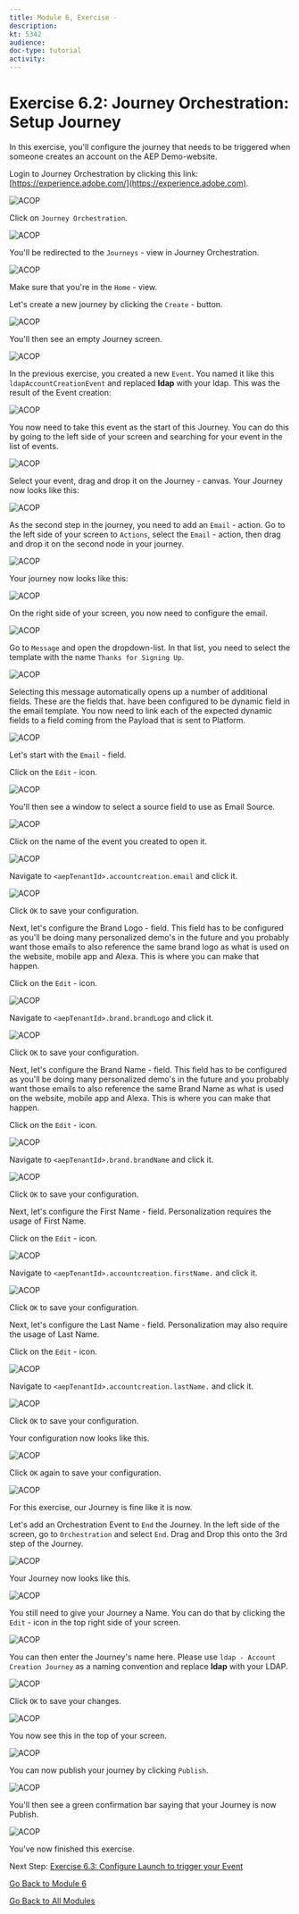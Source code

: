 ```yaml
---
title: Module 6, Exercise - 
description: 
kt: 5342
audience: 
doc-type: tutorial
activity: 
---
```


# Exercise 6.2: Journey Orchestration: Setup Journey

In this exercise, you'll configure the journey that needs to be triggered when someone creates an account on the AEP Demo-website.

Login to Journey Orchestration by clicking this link: [https://experience.adobe.com/](https://experience.adobe.com).

![ACOP](./images/acophome.png)

Click on ``Journey Orchestration``.

![ACOP](./images/acoptrig.png)

You'll be redirected to the ``Journeys`` - view in Journey Orchestration.

![ACOP](./images/acoptriglp.png)

Make sure that you're in the ``Home`` - view.

Let's create a new journey by clicking the ``Create`` - button.

![ACOP](./images/create.png)

You'll then see an empty Journey screen.

![ACOP](./images/journeyempty.png)

In the previous exercise, you created a new ``Event``. You named it like this ``ldapAccountCreationEvent`` and replaced **ldap** with your ldap. This was the result of the Event creation:

![ACOP](./images/eventdone.png)

You now need to take this event as the start of this Journey. You can do this by going to the left side of your screen and searching for your event in the list of events.

![ACOP](./images/eventlist.png)

Select your event, drag and drop it on the Journey - canvas. Your Journey now looks like this:

![ACOP](./images/journeyevent.png)

As the second step in the journey, you need to add an ``Email`` - action. Go to the left side of your screen to ``Actions``, select the ``Email`` - action, then drag and drop it on the second node in your journey.

![ACOP](./images/journeyactions.png)

Your journey now looks like this:

![ACOP](./images/journeyemailaction.png)

On the right side of your screen, you now need to configure the email.

![ACOP](./images/emptymsg.png)

Go to ``Message`` and open the dropdown-list. In that list, you need to select the template with the name ``Thanks for Signing Up``.

![ACOP](./images/emailmsglist.png)

Selecting this message automatically opens up a number of additional fields. These are the fields that. have been configured to be dynamic field in the email template. You now need to link each of the expected dynamic fields to a field coming from the Payload that is sent to Platform.

![ACOP](./images/emailpersdata.png)

Let's start with the ``Email`` - field.

Click on the ``Edit`` - icon.

![ACOP](./images/msgemail.png)

You'll then see a window to select a source field to use as Email Source.

![ACOP](./images/emptylink.png)

Click on the name of the event you created to open it.

![ACOP](./images/eventnode.png)

Navigate to ``<aepTenantId>.accountcreation.email`` and click it.

![ACOP](./images/srcemail.png)

Click ``OK`` to save your configuration.

Next, let's configure the Brand Logo - field. This field has to be configured as you'll be doing many personalized demo's in the future and you probably want those emails to also reference the same brand logo as what is used on the website, mobile app and Alexa. This is where you can make that happen.

Click on the ``Edit`` - icon.

![ACOP](./images/msgbrandlogo.png)

Navigate to ``<aepTenantId>.brand.brandLogo`` and click it.

![ACOP](./images/srclogo.png)

Click ``OK`` to save your configuration.

Next, let's configure the Brand Name - field. This field has to be configured as you'll be doing many personalized demo's in the future and you probably want those emails to also reference the same Brand Name as what is used on the website, mobile app and Alexa. This is where you can make that happen.

Click on the ``Edit`` - icon.

![ACOP](./images/msgbrandname.png)

Navigate to ``<aepTenantId>.brand.brandName`` and click it.

![ACOP](./images/srcbrandname.png)

Click ``OK`` to save your configuration.

Next, let's configure the First Name - field. Personalization requires the usage of First Name.

Click on the ``Edit`` - icon.

![ACOP](./images/msgfn.png)

Navigate to ``<aepTenantId>.accountcreation.firstName.`` and click it.

![ACOP](./images/srcfn.png)

Click ``OK`` to save your configuration.

Next, let's configure the Last Name - field. Personalization may also require the usage of Last Name.

Click on the ``Edit`` - icon.

![ACOP](./images/msgln.png)

Navigate to ``<aepTenantId>.accountcreation.lastName.`` and click it.

![ACOP](./images/srcln.png)

Click ``OK`` to save your configuration.

Your configuration now looks like this.

![ACOP](./images/srcoverview.png)

Click ``OK`` again to save your configuration.

![ACOP](./images/ok.png)

For this exercise, our Journey is fine like it is now.

Let's add an Orchestration Event to ``End`` the Journey. In the left side of the screen, go to ``Orchestration`` and select ``End``. Drag and Drop this onto the 3rd step of the Journey.

![ACOP](./images/orch.png)

Your Journey now looks like this.

![ACOP](./images/journeyfinal.png)

You still need to give your Journey a Name. You can do that by clicking the ``Edit`` - icon in the top right side of your screen.

![ACOP](./images/journeyname.png)

You can then enter the Journey's name here. Please use ``ldap - Account Creation Journey`` as a naming convention and replace **ldap** with your LDAP.
  
![ACOP](./images/journeyname1.png)

Click ``OK`` to save your changes.

![ACOP](./images/ok.png)

You now see this in the top of your screen.

![ACOP](./images/journeyname2.png)

You can now publish your journey by clicking ``Publish``.

![ACOP](./images/publish.png)

You'll then see a green confirmation bar saying that your Journey is now Publish.

![ACOP](./images/published.png)

You've now finished this exercise.

Next Step: [Exercise 6.3: Configure Launch to trigger your Event](./ex3.md)

[Go Back to Module 6](./README.md)

[Go Back to All Modules](../../README.md)
